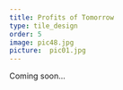 ```yaml
---
title: Profits of Tomorrow
type: tile_design
order: 5
image: pic48.jpg
picture:  pic01.jpg
---
```

Coming soon...
